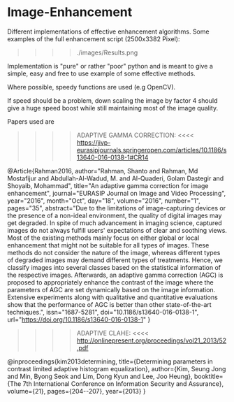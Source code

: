 # Image-Enhancement
Different implementations of effective enhancement algorithms.
Some examples of the full enhancement script (2500x3382 Pixel):

>>>> ./images/Results.png


Implementation is "pure" or rather "poor" python and is meant to give a simple, easy and free to use example of some effective methods.

Where possible, speedy functions are used (e.g OpenCV).

If speed should be a problem, down scaling the image by factor 4 should give a huge speed boost while still maintaining most of the image quality.

Papers used are


>>>>  ADAPTIVE GAMMA CORRECTION: <<<<
https://jivp-eurasipjournals.springeropen.com/articles/10.1186/s13640-016-0138-1#CR14


@Article{Rahman2016,
author="Rahman, Shanto
and Rahman, Md Mostafijur
and Abdullah-Al-Wadud, M.
and Al-Quaderi, Golam Dastegir
and Shoyaib, Mohammad",
title="An adaptive gamma correction for image enhancement",
journal="EURASIP Journal on Image and Video Processing",
year="2016",
month="Oct",
day="18",
volume="2016",
number="1",
pages="35",
abstract="Due to the limitations of image-capturing devices or the presence of a non-ideal environment, the quality of digital images may get degraded. In spite of much advancement in imaging science, captured images do not always fulfill users' expectations of clear and soothing views. Most of the existing methods mainly focus on either global or local enhancement that might not be suitable for all types of images. These methods do not consider the nature of the image, whereas different types of degraded images may demand different types of treatments. Hence, we classify images into several classes based on the statistical information of the respective images. Afterwards, an adaptive gamma correction (AGC) is proposed to appropriately enhance the contrast of the image where the parameters of AGC are set dynamically based on the image information. Extensive experiments along with qualitative and quantitative evaluations show that the performance of AGC is better than other state-of-the-art techniques.",
issn="1687-5281",
doi="10.1186/s13640-016-0138-1",
url="https://doi.org/10.1186/s13640-016-0138-1"
}




>>>> ADAPTIVE CLAHE: <<<<
http://onlinepresent.org/proceedings/vol21_2013/52.pdf


@inproceedings{kim2013determining,
  title={Determining parameters in contrast limited adaptive histogram equalization},
  author={Kim, Seung Jong and Min, Byong Seok and Lim, Dong Kyun and Lee, Joo Heung},
  booktitle={The 7th International Conference on Information Security and Assurance},
  volume={21},
  pages={204--207},
  year={2013}
}


